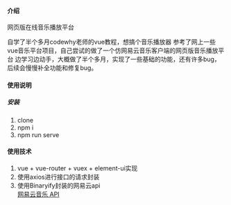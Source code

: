 #### 介绍
网页版在线音乐播放平台

自学了半个多月codewhy老师的vue教程，想搞个音乐播放器
参考了网上一些vue音乐平台项目，自己尝试的做了一个仿网易云音乐客户端的网页版音乐播放平台
边学习边动手，大概做了半个多月，实现了一些基础的功能，还有许多bug，后续会慢慢补全功能和修复bug。

#### 使用说明
##### 安装
1.  clone
2.  npm i
3.  npm run serve


#### 使用技术
1.  vue + vue-router + vuex + element-ui实现
2.  使用axios进行接口的请求封装
3.  使用Binaryify封装的网易云api  
[网易云音乐 API](https://autumnfish.cn/)


